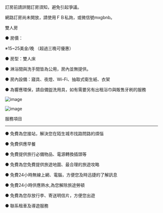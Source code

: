 
訂房前請詳閱訂房須知，避免引起爭議。

網路訂房尚未開放，請使用ＦＢ私詢，或微信號mxgbnb。


雙人房

● 房價：

※15~25美金/晚 （超過三晚可優惠）

● 房型：雙人床

● 淋浴間與洗手間皆為公用，房內並無提供。

● 房內設備：寢具、夜燈、Wi-Fi、抽取式衛生紙、衣架

● 為響應環保，請自備盥洗用具，如有需要另有出租浴巾與販售牙刷的服務



![image](https://i.imgur.com/JA8dryt.jpg)

![image](https://i.imgur.com/FURLvHi.jpg)



服務項目

-------------
● 免費為您接站，解決您在陌生城市找路問路的煩惱

● 免費供應早餐

● 免費提供旅行必備物品、電源轉換插頭等

● 免費為您免費提供旅遊地圖、最合理的旅遊攻略

● 免費24小時無線上網、電腦，方便您及時迅捷的了解訊息

● 免費24小時供應熱水,為您解除旅途勞頓

● 免費為您存放行李、寄送明信片，方便您出遊

● 聯系租車及導遊服務

